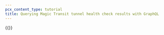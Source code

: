 ```yaml
---
pcx_content_type: tutorial
title: Querying Magic Transit tunnel health check results with GraphQL
---
```


{{<render file="graphql/_query-magic-transit-health-checks.md" productFolder="magic-transit">}}